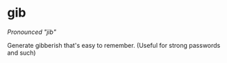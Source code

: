 # gib
*Pronounced "jib"*

Generate gibberish that's easy to remember. (Useful for strong passwords and such)
